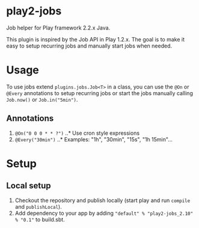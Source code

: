 play2-jobs
==========

Job helper for Play framework 2.2.x Java.

This plugin is inspired by the Job API in Play 1.2.x. The goal is to make it easy
to setup recurring jobs and manually start jobs when needed.

Usage
=====

To use jobs extend `plugins.jobs.Job<T>` in a class, you can use the `@On` or `@Every` annotations to
setup recurring jobs or start the jobs manually calling `Job.now()` or `Job.in("5min")`.

Annotations
-----------

1. `@On("0 0 0 * * ?")`
..* Use cron style expressions
2. `@Every("30min")`
..* Examples: "1h", "30min", "15s", "1h 15min"...


Setup
=====

Local setup
-----------
1. Checkout the repository and publish locally (start play and run `compile` and `publishLocal`).
2. Add dependency to your app by adding `"default" % "play2-jobs_2.10" % "0.1"` to build.sbt.

